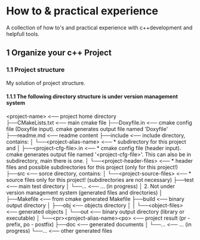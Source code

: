 # How to & practical experience

A collection of how to's and practical experience with c++development and helpfull tools.

## 1 Organize your c++ Project

### 1.1 Project structure

My solution of project structure.

#### 1.1.1 The following directory structure is under version management system

&lt;project-name&gt;                           <── project home directory  
 ├──CMakeLists.txt                       <── main cmake file
 ├──Doxyfile.in                          <── cmake config file (Doxyfile input). cmake generates output file named 'Doxyfile'
 ├──readme.md                            <── readme content
 ├──include                              <── include directory, contains:
 │   └──&lt;project-alias-name&gt;             <──  * subdirectory for this project and
 │       ├──&lt;project-cfg-file&gt;.in        <──  * cmake config file (header input). cmake generates output file named '&lt;project-cfg-file&gt;'. This can also be in subdirectory, main there is one.
 │       └──&lt;project-header-files&gt;       <──  * header files and possible subdirectories for this project (only for this project!)
 ├──src                                  <── sorce directory, contains:
 │   └──&lt;project-source-files&gt;           <──  * source files only for this project! (subdirectories are not necessary)
 ├──test                                 <── main test directory
 │   └──...                              <── ... (in progress)
 │
 2. Not under version management system (generated files and directories)
 │
 ├──Makefile                             <── from cmake generated Makefile
 ├──build                                <── binary output directory
 │   ├──obj                              <── objects directory
 │   │   └──&lt;object-files&gt;               <── generated objects
 │   └──out                              <── binary output directory (library or executable)
 │       └──&lt;pr&gt;&lt;project-alias-name&gt;&lt;po&gt; <── project result (pr - prefix, po - postfix)
 ├──doc                                  <── generated documents
 │   └──...                              <── ... (in progress)
 └──...                                  <── other generated files
